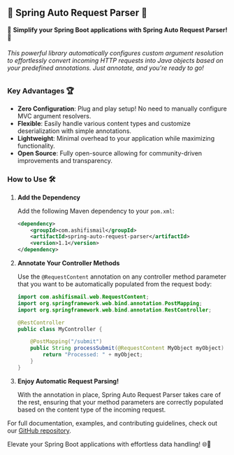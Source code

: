 ## 🚀 Spring Auto Request Parser 🚀

🌟 **Simplify your Spring Boot applications with Spring Auto Request Parser!** 🌟

###### This powerful library automatically configures custom argument resolution to effortlessly convert incoming HTTP requests into Java objects based on your predefined annotations. Just annotate, and you're ready to go!

### Key Advantages 🏆

- **Zero Configuration**: Plug and play setup! No need to manually configure MVC argument resolvers.
- **Flexible**: Easily handle various content types and customize deserialization with simple annotations.
- **Lightweight**: Minimal overhead to your application while maximizing functionality.
- **Open Source**: Fully open-source allowing for community-driven improvements and transparency.

### How to Use 🛠️

1. **Add the Dependency**

   Add the following Maven dependency to your `pom.xml`:

   ```xml
   <dependency>
       <groupId>com.ashifismail</groupId>
       <artifactId>spring-auto-request-parser</artifactId>
       <version>1.1</version>
   </dependency>
   ```

2. **Annotate Your Controller Methods**

   Use the `@RequestContent` annotation on any controller method parameter that you want to be automatically populated from the request body:

   ```java
   import com.ashifismail.web.RequestContent;
   import org.springframework.web.bind.annotation.PostMapping;
   import org.springframework.web.bind.annotation.RestController;

   @RestController
   public class MyController {

       @PostMapping("/submit")
       public String processSubmit(@RequestContent MyObject myObject) {
           return "Processed: " + myObject;
       }
   }
   ```

3. **Enjoy Automatic Request Parsing!**

   With the annotation in place, Spring Auto Request Parser takes care of the rest, ensuring that your method parameters are correctly populated based on the content type of the incoming request.

For full documentation, examples, and contributing guidelines, check out our [GitHub repository](#).

Elevate your Spring Boot applications with effortless data handling! 🌐🚀
